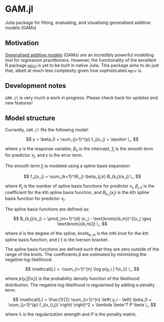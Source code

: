 # GAM.jl
Julia package for fitting, evaluating, and visualising generalised additive models (GAMs)

## Motivation

[Generalised additive models](https://en.wikipedia.org/wiki/Generalized_additive_model) (GAMs) are an incredibly powerful modelling tool for regression practitioners. However, the functionality of the excellent R package [`mgcv`](https://cran.r-project.org/web/packages/mgcv/mgcv.pdf) is yet to be built in native Julia. This package aims to do just that, albeit at much less complexity given how sophisticated `mgcv` is.

## Development notes

`GAM.jl` is very much a work in progress. Please check back for updates and new features!

## Model structure

Currently, `GAM.jl` fits the following model:

$$
y = \beta_0 + \sum_{j=1}^{p} f_j(x_j) + \epsilon \,,
$$

where $y$ is the response variable, $\beta_0$ is the intercept, $f_j$ is the smooth term for predictor $x_j$, and $\epsilon$ is the error term.

The smooth term $f_j$ is modeled using a spline basis expansion:

$$
f_j(x_j) = \sum_{k=1}^{K_j} \beta_{j,k} B_{k,j}(x_j) \,,
$$

where $K_j$ is the number of spline basis functions for predictor $x_j$, $\beta_{j,k}$ is the coefficient for the $k$th spline basis function, and $B_{k,j}(x_j)$ is the $k$th spline basis function for predictor $x_j$.

The spline basis functions are defined as:

$$
B_{k,j}(x_j) = \prod_{m=1}^{d} (x_j - \text{knots}{k,m})^{[x_j \geq \text{knots}{k,m}]} \,,
$$

where $d$ is the degree of the spline, $\text{knots}_{k,m}$ is the $m$th knot for the $k$th spline basis function, and $[\cdot]$ is the Iverson bracket.

The spline basis functions are defined such that they are zero outside of the range of the knots. The coefficients $\beta$ are estimated by minimizing the negative log-likelihood:

$$
\mathcal{L} = -\sum_{i=1}^{n} \log p(y_i | f(x_i)) \,,
$$

where $p(y_i | f(x_i))$ is the probability density function of the likelihood distribution. The negative log-likelihood is regularised by adding a penalty term:

$$
\mathcal{L} = \frac{1}{2} \sum_{i=1}^{n} \left( y_i - \left( \beta_0 + \sum_{j=1}^{p} f_j(x_{i,j}) \right) \right)^2 + \lambda \beta^T P \beta \,,
$$

where $\lambda$ is the regularization strength and $P$ is the penalty matrix.